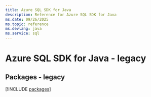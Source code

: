 ```yaml
---
title: Azure SQL SDK for Java
description: Reference for Azure SQL SDK for Java
ms.date: 09/26/2025
ms.topic: reference
ms.devlang: java
ms.service: sql
---
```

# Azure SQL SDK for Java - legacy
## Packages - legacy
[!INCLUDE [packages](sql-index.md)]